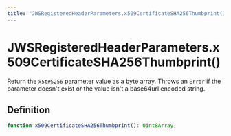 ```yaml
---
title: "JWSRegisteredHeaderParameters.x509CertificateSHA256Thumbprint()"
---
```


# JWSRegisteredHeaderParameters.x509CertificateSHA256Thumbprint()

Return the `x5t#S256` parameter value as a byte array. Throws an `Error` if the parameter doesn't exist or the value isn't a base64url encoded string.

## Definition

```ts
function x509CertificateSHA256Thumbprint(): Uint8Array;
```
